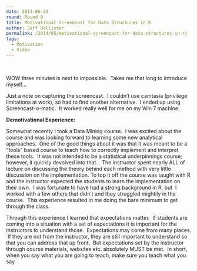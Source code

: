 ```yaml
---
date: 2014-05-30
round: Round 9
title: Motivational Screencast for Data Structures in R
author: Jeff Hollister
permalink: /2014/05/motivational-screencast-for-data-structures-in-r/
tags:
  - Motivation
  - Video
---
```

&nbsp;



WOW three minutes is next to impossible.  Takes me that long to introduce myself&#8230;

Just a note on capturing the screencast.  I couldn&#8217;t use camtasia (privilege limitations at work), so had to find another alternative.  I ended up using Screencast-o-matic.  It worked really well for me on my Win 7 machine.

**Demotivational Experience:**

Somewhat recently I took a Data Mining course.  I was excited about the course and was looking forward to learning some new analytical approaches.  One of the good things about it was that it was meant to be a &#8220;tools&#8221; based course to teach how to correctly implement and interpret these tools.  It was not intended to be a statistical underpinnings course; however, it quickly devolved into that.   The instructor spent nearly ALL of lecture on discussing the theory behind each method with very little discussion on the implementation. To top it off the course was taught with R and the instructor expected the students to learn the implementation on their own.  I was fortunate to have had a strong background in R, but  I worked with a few others that didn&#8217;t and they struggled mightily in the course.  This experience resulted in me doing the bare minimum to get through the class.

Through this experience I learned that expectations matter.  If students are coming into a situation with a set of expectations it is important for the instructors to understand those.  Expectations may come from many places.  If they are not from the instructor, they are still important to understand so that you can address that up front,  But expectations set by the instructor through course materials, websites etc. absolutely MUST be met.  In short, when you say what you are going to teach, make sure you teach what you say.

&nbsp;

